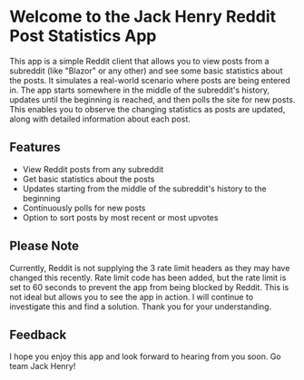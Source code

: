 ﻿# Welcome to the Jack Henry Reddit Post Statistics App

This app is a simple Reddit client that allows you to view posts from a subreddit (like "Blazor" or any other) and see some basic statistics about the posts. It simulates a real-world scenario where posts are being entered in. The app starts somewhere in the middle of the subreddit's history, updates until the beginning is reached, and then polls the site for new posts. This enables you to observe the changing statistics as posts are updated, along with detailed information about each post.

## Features

- View Reddit posts from any subreddit
- Get basic statistics about the posts
- Updates starting from the middle of the subreddit's history to the beginning
- Continuously polls for new posts
- Option to sort posts by most recent or most upvotes

## Please Note

Currently, Reddit is not supplying the 3 rate limit headers as they may have changed this recently. Rate limit code has been added, but the rate limit is set to 60 seconds to prevent the app from being blocked by Reddit. This is not ideal but allows you to see the app in action. I will continue to investigate this and find a solution. Thank you for your understanding.

## Feedback

I hope you enjoy this app and look forward to hearing from you soon. Go team Jack Henry!
